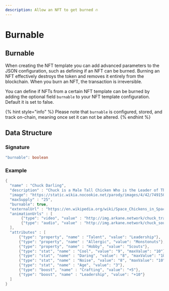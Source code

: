 ```yaml
---
description: Allow an NFT to get burned 🔥
---
```


# Burnable

## Burnable

When creating the NFT template you can add advanced parameters to the JSON configuration, such as defining if an NFT can be burned. Burning an NFT effectively destroys the token and removes it entirely from the blockchain. When you burn an NFT, the transaction is irreversible.

You can define if NFTs from a certain NFT template can be burned by adding the optional field `burnable` to your  NFT template configuration. Default it is set to false.

{% hint style="info" %}
Please note that `burnable` is configured, stored, and track on-chain, meaning once set it can not be altered.
{% endhint %}

## Data Structure

### Signature

```java
"burnable": boolean
```

### Example

```java
{
  "name" : "Chuck Darling",
  "description" : "Chuck is a Male Tall Chicken Who is the Leader of The Chicken Siblings. He is Cool, Daring and Wacky. He can be Selfish and Stubborn When it Comes To Challenges, But he is An True Softie when it Comes To His Siblings. In Rebel to the Beak, It revealed that He is Allergic to Monstonuts and In The Good, The Bad and The Clucky, It also Revealed that He Used to Be one Of the Scouts from Slurp,s Little Cowboys Scout Camp along With Finley, Ainta and Hugo. He is the youngest of the three.",
  "image": "https://static.wikia.nocookie.net/parody/images/4/42/74915084_10162764640400387_6139958579186106368_o.jpg",
  "maxSupply" : "25",
  "burnable": true,
  "externalUrl" : "https://en.wikipedia.org/wiki/Space_Chickens_in_Space",
  "animationUrls" : [
       {"type": "video", "value" : "http://img.arkane.network/chuck_trailer.mp4"},
       {"type": "audio", "value" : "http://img.arkane.network/chuck_soundtrack.mp3"}
  ],
  "attributes" : [
      {"type": "property", "name" : "Talent", "value": "Leadership"},
      {"type": "property", "name" : "Allergic", "value": "Monstonuts"},
      {"type": "property", "name" : "Hobby", "value": "Scouts"},
      {"type": "stat", "name" : "Cool", "value": "9", "maxValue": "10"},
      {"type": "stat", "name" : "Daring", "value": "8", "maxValue": "10"},
      {"type": "stat", "name" : "Noise", "value": "8", "maxValue": "10"},
      {"type": "stat", "name" : "Age", "value": "3"},
      {"type": "boost", "name" : "Crafting", "value": "+5"},
      {"type": "boost", "name" : "Leadership", "value": "+10"}
  ]
}
```
